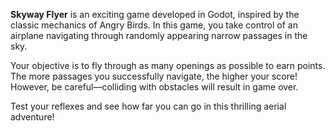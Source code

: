 **Skyway Flyer** is an exciting game developed in Godot, inspired by the classic mechanics of Angry Birds. In this game, you take control of an airplane navigating through randomly appearing narrow passages in the sky.

Your objective is to fly through as many openings as possible to earn points. The more passages you successfully navigate, the higher your score! However, be careful—colliding with obstacles will result in game over.

Test your reflexes and see how far you can go in this thrilling aerial adventure!
